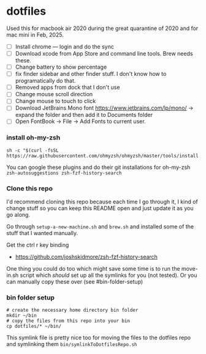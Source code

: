 #  dotfiles

Used this for macbook air 2020 during the great quarantine of 2020 and for mac mini in Feb, 2025. 

- [ ] Install chrome — login and do the sync
- [ ] Download xcode from App Store and command line tools. Brew needs these.
- [ ] Change battery to show percentage
- [ ] fix finder sidebar and other finder stuff. I don't know how to programatically do that.
- [ ] Removed apps from dock that I don't use
- [ ] Change mouse scroll direction
- [ ] Change mouse to touch to click
- [ ] Download JetBrains Mono font https://www.jetbrains.com/lp/mono/  -> expand the folder and then add it to Documents folder
- [ ] Open FontBook -> File -> Add Fonts to current user.

### install oh-my-zsh
```
sh -c "$(curl -fsSL https://raw.githubusercontent.com/ohmyzsh/ohmyzsh/master/tools/install.sh)"
```
You can google these plugins and do their git installations for oh-my-zsh `zsh-autosuggestions zsh-fzf-history-search`

### Clone this repo

I'd recommend cloning this repo because each time I go through it, I kind of change stuff so you can keep this README open and just update it as you go along.

Go through `setup-a-new-machine.sh` and `brew.sh` and installed some of the stuff that I wanted manually. 

Get the ctrl r key binding
- https://github.com/joshskidmore/zsh-fzf-history-search

One thing you could do too which might save some time is to run the move-in.sh script which _should_ set up all the symlinks for you (not tested). Or you can manually copy these over (see #bin-folder-setup)

### bin folder setup
```
# create the necessary home directory bin folder
mkdir ~/bin
# copy the files from this repo into your bin
cp dotfiles/* ~/bin/
```
This symlink file is pretty nice too for moving the files to the dotfiles repo and symlinking them
`bin/symlinkToDotfilesRepo.sh`

